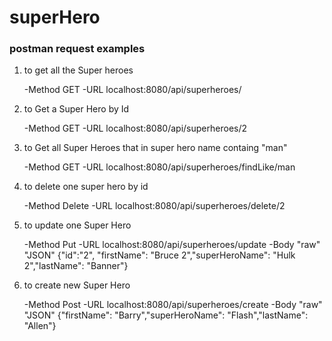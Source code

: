 # superHero

### postman request examples

1) to get all the Super heroes 

    -Method GET 
    -URL localhost:8080/api/superheroes/
2) to Get a Super Hero by Id

    -Method GET
    -URL localhost:8080/api/superheroes/2
3) to Get all Super Heroes that in super hero name containg "man"

    -Method GET
    -URL localhost:8080/api/superheroes/findLike/man
4) to delete one super hero by id

    -Method Delete
    -URL localhost:8080/api/superheroes/delete/2
5) to update one Super Hero

    -Method Put
    -URL localhost:8080/api/superheroes/update
    -Body "raw" "JSON" {"id":"2", "firstName": "Bruce 2","superHeroName": "Hulk 2","lastName": "Banner"}
6) to create new Super Hero

    -Method Post
    -URL localhost:8080/api/superheroes/create
    -Body  "raw" "JSON" {"firstName": "Barry","superHeroName": "Flash","lastName": "Allen"}
